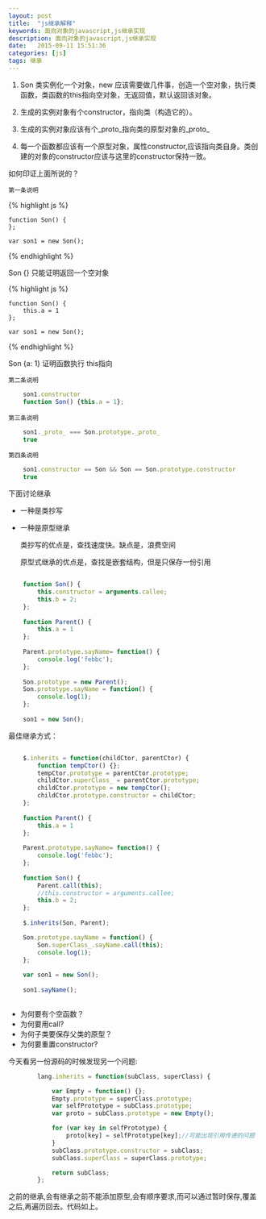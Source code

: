 ```yaml
---
layout: post
title:  "js继承解释"
keywords: 面向对象的javascript,js继承实现
description: 面向对象的javascript,js继承实现
date:   2015-09-11 15:51:36
categories: [js]
tags: 继承
---
```



1. Son 类实例化一个对象，new 应该需要做几件事，创造一个空对象，执行类函数，类函数的this指向空对象，无返回值，默认返回该对象。

2. 生成的实例对象有个constructor，指向类（构造它的）。

3. 生成的实例对象应该有个_proto_指向类的原型对象的_proto_ 

4. 每一个函数都应该有一个原型对象，属性constructor,应该指向类自身。类创建的对象的constructor应该与这里的constructor保持一致。

<!-- more -->
 
如何印证上面所说的？

	第一条说明
 
{% highlight js %}

	function Son() {
	}; 
	
	var son1 = new Son(); 
	
{% endhighlight %}

Son {}  只能证明返回一个空对象

{% highlight js %}

	function Son() {
		this.a = 1
	}; 
	
	var son1 = new Son();
	
{% endhighlight %}

Son {a: 1}  证明函数执行 this指向

	第二条说明

```js
	son1.constructor
	function Son() {this.a = 1};
```

	第三条说明

```js
	son1._proto_ === Son.prototype._proto_
	true
```

	第四条说明

```js
	son1.constructor == Son && Son == Son.prototype.constructor
	true
```

下面讨论继承

* 一种是类抄写
* 一种是原型继承

	类抄写的优点是，查找速度快。缺点是，浪费空间
	
	原型式继承的优点是，查找是嵌套结构，但是只保存一份引用
	
```js

	function Son() { 
		this.constructor = arguments.callee;
		this.b = 2;
	};
	
	function Parent() { 
		this.a = 1
	}; 
	 
	Parent.prototype.sayName= function() { 
		console.log('febbc');
	}; 
	    
	Son.prototype = new Parent(); 
	Son.prototype.sayName = function() {
		console.log(1);
	}; 
	
	son1 = new Son();
```

最佳继承方式：

```js

	$.inherits = function(childCtor, parentCtor) {
		function tempCtor() {};
		tempCtor.prototype = parentCtor.prototype;
		childCtor.superClass_ = parentCtor.prototype;
		childCtor.prototype = new tempCtor();
		childCtor.prototype.constructor = childCtor;
	};
	
	function Parent() { 
		this.a = 1
	};
	
	Parent.prototype.sayName= function() { 
		console.log('febbc');
	}; 
		
	function Son() { 
		Parent.call(this);
		//this.constructor = arguments.callee;
		this.b = 2;
	};
	
	$.inherits(Son, Parent);

	Son.prototype.sayName = function() {
		Son.superClass_.sayName.call(this);
		console.log(1);
	}; 
	
	var son1 = new Son();
	
	son1.sayName();
	
```

* 为何要有个空函数？
* 为何要用call?
* 为何子类要保存父类的原型？
* 为何要重置constructor?

今天看另一份源码的时候发现另一个问题:

```js
        lang.inherits = function(subClass, superClass) {

            var Empty = function() {};
            Empty.prototype = superClass.prototype;
            var selfPrototype = subClass.prototype;
            var proto = subClass.prototype = new Empty();

            for (var key in selfPrototype) {
                proto[key] = selfPrototype[key];//可能出现引用传递的问题
            }
            subClass.prototype.constructor = subClass;
            subClass.superClass = superClass.prototype;

            return subClass;
        };
```

之前的继承,会有继承之前不能添加原型,会有顺序要求,而可以通过暂时保存,覆盖之后,再遍历回去。代码如上。









		

		

	
